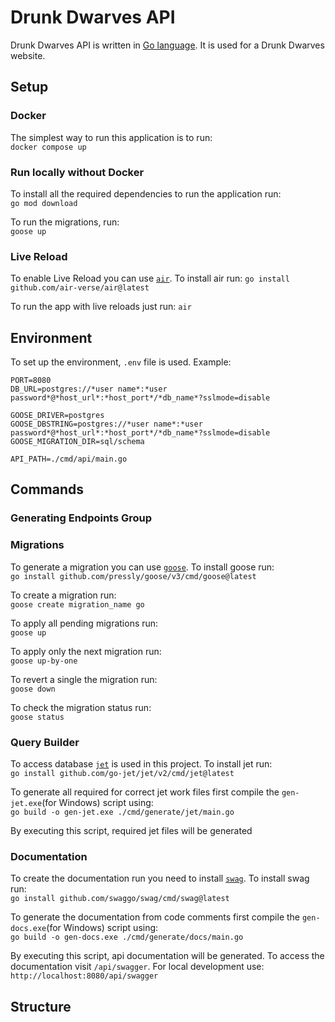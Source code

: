 # Drunk Dwarves API

Drunk Dwarves API is written in [Go language](https://go.dev/). It is used for a Drunk Dwarves website.

## Setup

### Docker

The simplest way to run this application is to run:  
```docker compose up```

### Run locally without Docker

To install all the required dependencies to run the application run:  
```go mod download```

To run the migrations, run:  
```goose up```

### Live Reload

To enable Live Reload you can use [`air`](https://github.com/air-verse/air). To install air run:
```go install github.com/air-verse/air@latest```

To run the app with live reloads just run: 
```air```

## Environment

To set up the environment, `.env` file is used. Example:
```
PORT=8080
DB_URL=postgres://*user name*:*user password*@*host_url*:*host_port*/*db_name*?sslmode=disable

GOOSE_DRIVER=postgres
GOOSE_DBSTRING=postgres://*user name*:*user password*@*host_url*:*host_port*/*db_name*?sslmode=disable
GOOSE_MIGRATION_DIR=sql/schema

API_PATH=./cmd/api/main.go
```

## Commands

### Generating Endpoints Group

### Migrations

To generate a migration you can use [`goose`](https://github.com/pressly/goose). To install goose run:  
```go install github.com/pressly/goose/v3/cmd/goose@latest```

To create a migration run:  
```goose create migration_name go```

To apply all pending migrations run:  
```goose up```

To apply only the next migration run:  
```goose up-by-one```

To revert a single the migration run:  
```goose down```

To check the migration status run:  
```goose status```

### Query Builder

To access database [`jet`](https://github.com/go-jet/jet) is used in this project. To install jet run:  
```go install github.com/go-jet/jet/v2/cmd/jet@latest```

To generate all required for correct jet work files first compile the `gen-jet.exe`(for Windows) script using:  
```go build -o gen-jet.exe ./cmd/generate/jet/main.go```

By executing this script, required jet files will be generated

### Documentation

To create the documentation run you need to install [`swag`](https://github.com/swaggo/swag). To install swag run:  
```go install github.com/swaggo/swag/cmd/swag@latest```  

To generate the documentation from code comments first compile the `gen-docs.exe`(for Windows) script using:  
```go build -o gen-docs.exe ./cmd/generate/docs/main.go```

By executing this script, api documentation will be generated. To access the documentation visit `/api/swagger`. For local development use:
```http://localhost:8080/api/swagger```

## Structure
